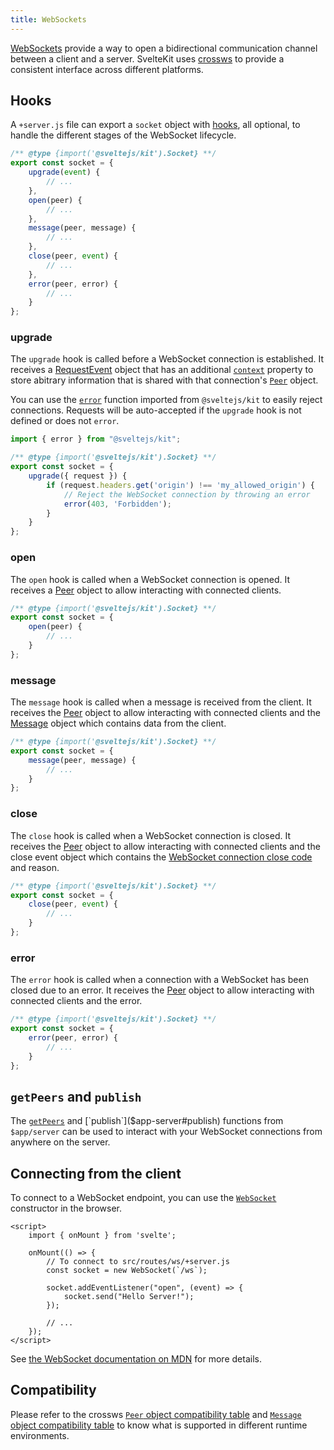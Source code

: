 ```yaml
---
title: WebSockets
---
```


[WebSockets](https://developer.mozilla.org/en-US/docs/Web/API/WebSockets_API) provide a way to open a bidirectional communication channel between a client and a server. SvelteKit uses [crossws](https://crossws.unjs.io/) to provide a consistent interface across different platforms.

## Hooks

A `+server.js` file can export a `socket` object with [hooks](https://crossws.unjs.io/guide/hooks), all optional, to handle the different stages of the WebSocket lifecycle.

```js
/** @type {import('@sveltejs/kit').Socket} **/
export const socket = {
	upgrade(event) {
        // ...
	},
	open(peer) {
        // ...
	},
	message(peer, message) {
        // ...
	},
	close(peer, event) {
		// ...
	},
	error(peer, error) {
		// ...
	}
};
```

### upgrade

The `upgrade` hook is called before a WebSocket connection is established. It receives a [RequestEvent](@sveltejs-kit#RequestEvent) object that has an additional [`context`](https://crossws.unjs.io/guide/peer#peercontext) property to store abitrary information that is shared with that connection's [`Peer`](https://crossws.unjs.io/guide/peer) object.

You can use the [`error`](@sveltejs-kit#error) function imported from `@sveltejs/kit` to easily reject connections. Requests will be auto-accepted if the `upgrade` hook is not defined or does not `error`.

```js
import { error } from "@sveltejs/kit";

/** @type {import('@sveltejs/kit').Socket} **/
export const socket = {
	upgrade({ request }) {
		if (request.headers.get('origin') !== 'my_allowed_origin') {
			// Reject the WebSocket connection by throwing an error
			error(403, 'Forbidden');
		}
	}
};
```

### open

The `open` hook is called when a WebSocket connection is opened. It receives a [Peer](https://crossws.unjs.io/guide/peer) object to allow interacting with connected clients.

```js
/** @type {import('@sveltejs/kit').Socket} **/
export const socket = {
	open(peer) {
		// ...
	}
};
```

### message

The `message` hook is called when a message is received from the client. It receives the [Peer](https://crossws.unjs.io/guide/peer) object to allow interacting with connected clients and the [Message](https://crossws.unjs.io/guide/message) object which contains data from the client.

```js
/** @type {import('@sveltejs/kit').Socket} **/
export const socket = {
	message(peer, message) {
		// ...
	}
};
```

### close

The `close` hook is called when a WebSocket connection is closed. It receives the [Peer](https://crossws.unjs.io/guide/peer) object to allow interacting with connected clients and the close event object which contains the [WebSocket connection close code](https://developer.mozilla.org/en-US/docs/Web/API/CloseEvent/code#value) and reason.

```js
/** @type {import('@sveltejs/kit').Socket} **/
export const socket = {
	close(peer, event) {
		// ...
	}
};
```

### error

The `error` hook is called when a connection with a WebSocket has been closed due to an error. It receives the [Peer](https://crossws.unjs.io/guide/peer) object to allow interacting with connected clients and the error.

```js
/** @type {import('@sveltejs/kit').Socket} **/
export const socket = {
	error(peer, error) {
		// ...
	}
};
```

## `getPeers` and `publish`

The [`getPeers`]($app-server#getPeers) and [`publish`]($app-server#publish) functions from `$app/server` can be used to interact with your WebSocket connections from anywhere on the server.

## Connecting from the client

To connect to a WebSocket endpoint, you can use the [`WebSocket`](https://developer.mozilla.org/en-US/docs/Web/API/WebSocket/WebSocket) constructor in the browser.

```svelte
<script>
	import { onMount } from 'svelte';

	onMount(() => {
		// To connect to src/routes/ws/+server.js
		const socket = new WebSocket(`/ws`);

		socket.addEventListener("open", (event) => {
			socket.send("Hello Server!");
		});

		// ...
	});
</script>
```

See [the WebSocket documentation on MDN](https://developer.mozilla.org/en-US/docs/Web/API/WebSocket) for more details.

## Compatibility

Please refer to the crossws [`Peer` object compatibility table](https://crossws.unjs.io/guide/peer#compatibility) and [`Message` object compatibility table](https://crossws.unjs.io/guide/message#adapter-support) to know what is supported in different runtime environments.
